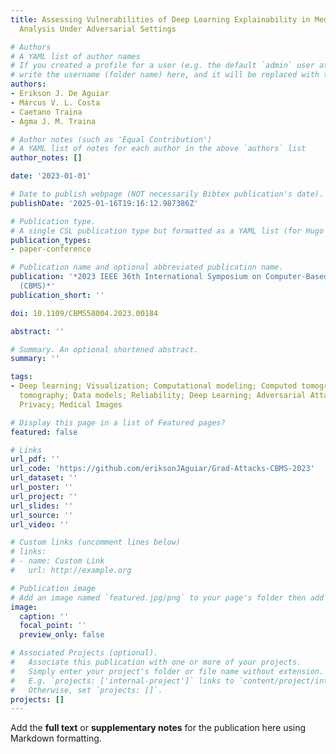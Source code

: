 ```yaml
---
title: Assessing Vulnerabilities of Deep Learning Explainability in Medical Image
  Analysis Under Adversarial Settings

# Authors
# A YAML list of author names
# If you created a profile for a user (e.g. the default `admin` user at `content/authors/admin/`), 
# write the username (folder name) here, and it will be replaced with their full name and linked to their profile.
authors:
- Erikson J. De Aguiar
- Márcus V. L. Costa
- Caetano Traina
- Agma J. M. Traina

# Author notes (such as 'Equal Contribution')
# A YAML list of notes for each author in the above `authors` list
author_notes: []

date: '2023-01-01'

# Date to publish webpage (NOT necessarily Bibtex publication's date).
publishDate: '2025-01-16T19:16:12.987386Z'

# Publication type.
# A single CSL publication type but formatted as a YAML list (for Hugo requirements).
publication_types:
- paper-conference

# Publication name and optional abbreviated publication name.
publication: '*2023 IEEE 36th International Symposium on Computer-Based Medical Systems
  (CBMS)*'
publication_short: ''

doi: 10.1109/CBMS58004.2023.00184

abstract: ''

# Summary. An optional shortened abstract.
summary: ''

tags:
- Deep learning; Visualization; Computational modeling; Computed tomography; Optical coherence
  tomography; Data models; Reliability; Deep Learning; Adversarial Attacks; Security &
  Privacy; Medical Images

# Display this page in a list of Featured pages?
featured: false

# Links
url_pdf: ''
url_code: 'https://github.com/eriksonJAguiar/Grad-Attacks-CBMS-2023'
url_dataset: ''
url_poster: ''
url_project: ''
url_slides: ''
url_source: ''
url_video: ''

# Custom links (uncomment lines below)
# links:
# - name: Custom Link
#   url: http://example.org

# Publication image
# Add an image named `featured.jpg/png` to your page's folder then add a caption below.
image:
  caption: ''
  focal_point: ''
  preview_only: false

# Associated Projects (optional).
#   Associate this publication with one or more of your projects.
#   Simply enter your project's folder or file name without extension.
#   E.g. `projects: ['internal-project']` links to `content/project/internal-project/index.md`.
#   Otherwise, set `projects: []`.
projects: []
---
```


Add the **full text** or **supplementary notes** for the publication here using Markdown formatting.
